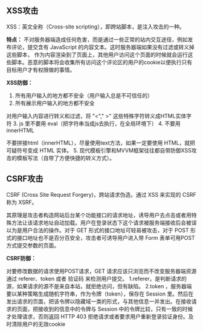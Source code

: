 ## XSS攻击
XSS：英文全称（Cross-site scripting），即跨站脚本，是注入攻击的一种。

**特点：**
不对服务器端造成任何危害，而是通过一些正常的站内交互途径，例如发布评论，提交含有 JavaScript 的内容文本。这时服务器端如果没有过滤或转义掉这些脚本，
作为内容渲染到了页面上，其他用户访问这个页面的时候就会运行这些脚本。恶意的脚本将会收集所有访问这个评论区的用户的cookie以便执行只有目标用户才有权限做的事情。

**XSS防御：**
1. 所有用户输入的地方都不安全（用户输入总是不可信任的）
2. 所有展示用户输入的地方都不安全

对用户输入内容进行转义和过滤，将 "<"," >" 这些特殊字符转义成HTML实体字符
3. js 里不要用 eval（把字符串当成js去执行，在全局环境下）
4. 不要用 innerHTML

不要拼接html（innerHTML），尽量使用text方法，如果一定要使用 HTML，就把可疑符号变成 HTML 实体。
5. 现代模板引擎和MVVM框架往往都自带防御XSS攻击的模板写法（自带了方便快捷的转义方式）。

## CSRF攻击
CSRF (Cross Site Request Forgery)，跨站请求伪造。通过 XSS 来实现的 CSRF 称为 XSRF。

其原理是攻击者构造网站后台某个功能接口的请求地址，诱导用户去点击或者用特殊方法让该请求地址自动加载。用户在登录状态下这个请求被服务端接收后会被误以为是用户合法的操作。对于 GET 形式的接口地址可轻易被攻击，对于 POST 形式的接口地址也不是百分百安全，攻击者可诱导用户进入带 Form 表单可用POST方式提交参数的页面。

**CSRF防御：**

对要修改数据的请求使用POST请求，GET 请求应该只浏览而不改变服务器端资源
通过 referer、token 或者 验证码 来检测用户提交。
1.referer，是判断请求的源，如果请求的源不是来自本站，就拒绝访问，但有缺陷。
2.token ，服务器端要以某种策略生成随机字符串，作为令牌（token），保存在 Session 里。然后在发出请求的页面，把该令牌以隐藏域一类的形式，与其他信息一并发出。在接收请求的页面，把接收到的信息中的令牌与 Session 中的令牌比较，只有一致的时候才处理请求，否则返回 HTTP 403 拒绝请求或者要求用户重新登录验证身份。及时清除用户的无效cookie

